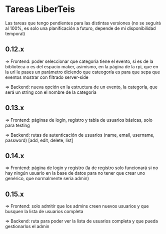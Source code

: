 # Tareas LiberTeis

Las tareas que tengo pendientes para las distintas versiones (no se seguirá al 100%, es solo una planificación a futuro, depende de mi disponibilidad temporal)

## 0.12.x

=> Frontend: poder seleccionar que categoría tiene el evento, si es de la biblioteca o es del espacio maker, asimismo, en la página de la rpi, que en la url le pases un parámetro diciendo que cateogoría es para que sepa que eventos mostrar con filtrado server-side

=> Backend: nueva opción en la estructura de un evento, la categoría, que será un string con el nombre de la categoría

## 0.13.x

=> Frontend: páginas de login, registro y tabla de usuarios básicas, solo para testing

=> Backend: rutas de autenticación de usuarios (name, email, username, password) [add, edit, delete, list]

## 0.14.x

=> Frontend: página de login y registro (la de registro solo funcionará si no hay ningún usuario en la base de datos para no tener que crear uno genérico, que normalmente sería admin)

## 0.15.x

=> Frontend: solo admitir que los admins creen nuevos usuarios y que busquen la lista de usuarios completa

=> Backend: ruta para poder ver la lista de usuarios completa y que pueda gestionarlos el admin
